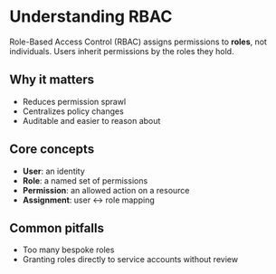 # Understanding RBAC

Role-Based Access Control (RBAC) assigns permissions to **roles**, not individuals. Users inherit permissions by the roles they hold.

## Why it matters
- Reduces permission sprawl
- Centralizes policy changes
- Auditable and easier to reason about

## Core concepts
- **User**: an identity
- **Role**: a named set of permissions
- **Permission**: an allowed action on a resource
- **Assignment**: user ↔ role mapping

## Common pitfalls
- Too many bespoke roles
- Granting roles directly to service accounts without review
